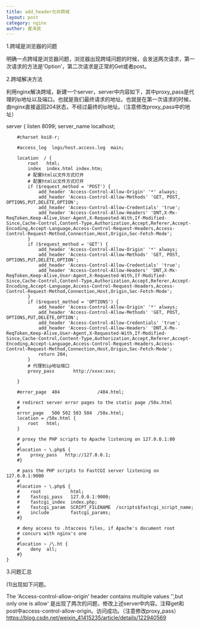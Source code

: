```yaml
---
title: add_header允许跨域
layout: post
category: nginx
author: 夏泽民
---
```

1.跨域是浏览器的问题

明确一点跨域是浏览器问题，浏览器出现跨域问题的时候，会发送两次请求，第一次请求的方法是‘Option’，第二次请求是正常的Get或者post。

2.跨域解决方法

利用nginx解决跨域，新建一个server，server中内容如下，其中proxy_pass是代理的ip地址以及端口。也就是我们最终请求的地址。也就是在第一次请求的时候，由nginx直接返回204状态，不经过最终的ip地址。（注意修改proxy_pass中的地址）
<!-- more -->
server {
        listen       8099;
        server_name  localhost;
 
        #charset koi8-r;
 
        #access_log  logs/host.access.log  main;
 
        location  / {
			root   html;
			index  index.html index.htm;
			# 配置html以文件方式打开
			# 配置html以文件方式打开
			if ($request_method = 'POST') {
				add_header 'Access-Control-Allow-Origin' '*' always;
				add_header 'Access-Control-Allow-Methods' 'GET, POST, OPTIONS,PUT,DELETE,OPTION';
				add_header 'Access-Control-Allow-Credentials' 'true';
				add_header 'Access-Control-Allow-Headers' 'DNT,X-Mx-ReqToken,Keep-Alive,User-Agent,X-Requested-With,If-Modified-Since,Cache-Control,Content-Type,Authorization,Accept,Referer,Accept-Encoding,Accept-Language,Access-Control-Request-Headers,Access-Control-Request-Method,Connection,Host,Origin,Sec-Fetch-Mode';
			}
			if ($request_method = 'GET') {
				add_header 'Access-Control-Allow-Origin' '*' always;
				add_header 'Access-Control-Allow-Methods' 'GET, POST, OPTIONS,PUT,DELETE,OPTION';
				add_header 'Access-Control-Allow-Credentials' 'true';
				add_header 'Access-Control-Allow-Headers' 'DNT,X-Mx-ReqToken,Keep-Alive,User-Agent,X-Requested-With,If-Modified-Since,Cache-Control,Content-Type,Authorization,Accept,Referer,Accept-Encoding,Accept-Language,Access-Control-Request-Headers,Access-Control-Request-Method,Connection,Host,Origin,Sec-Fetch-Mode';
			}
			if ($request_method = 'OPTIONS') {
				add_header 'Access-Control-Allow-Origin' '*' always;
				add_header 'Access-Control-Allow-Methods' 'GET, POST, OPTIONS,PUT,DELETE,OPTION';
				add_header 'Access-Control-Allow-Credentials' 'true';
				add_header 'Access-Control-Allow-Headers' 'DNT,X-Mx-ReqToken,Keep-Alive,User-Agent,X-Requested-With,If-Modified-Since,Cache-Control,Content-Type,Authorization,Accept,Referer,Accept-Encoding,Accept-Language,Access-Control-Request-Headers,Access-Control-Request-Method,Connection,Host,Origin,Sec-Fetch-Mode';
				return 204;
			}
			# 代理到ip地址端口
			proxy_pass       http://xxxx:xxx;
 
		}
 
        #error_page  404              /404.html;
 
        # redirect server error pages to the static page /50x.html
        #
        error_page   500 502 503 504  /50x.html;
        location = /50x.html {
            root   html;
        }
 
        # proxy the PHP scripts to Apache listening on 127.0.0.1:80
        #
        #location ~ \.php$ {
        #    proxy_pass   http://127.0.0.1;
        #}
 
        # pass the PHP scripts to FastCGI server listening on 127.0.0.1:9000
        #
        #location ~ \.php$ {
        #    root           html;
        #    fastcgi_pass   127.0.0.1:9000;
        #    fastcgi_index  index.php;
        #    fastcgi_param  SCRIPT_FILENAME  /scripts$fastcgi_script_name;
        #    include        fastcgi_params;
        #}
 
        # deny access to .htaccess files, if Apache's document root
        # concurs with nginx's one
        #
        #location ~ /\.ht {
        #    deny  all;
        #}
    }

3.问题汇总

(1)出现如下问题。

The 'Access-control-allow-origin' header contains multiple values '',but only one is allow'
是出现了两次的问题，修改上述server中内容。注释get和post中access-control-allow-origin。访问成功。（注意修改proxy_pass）
https://blog.csdn.net/weixin_41415235/article/details/122940569
